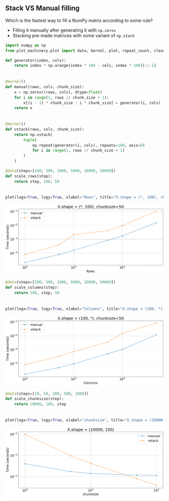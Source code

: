 ## Stack VS Manual filling
Which is the fastest way to fill a NumPy matrix according to some rule?
- Filling it manually after generating it with `np.zeros`
- Stacking pre-made matrices with some variant of `np.stack`


```python
import numpy as np
from plot_machinery.plot import data, kernel, plot, repeat_count, clear_kernels
```


```python
def generator(index, cols):
    return index * np.arange(index * 100 - cols, index * 100)[::-1]


@kernel()
def manual(rows, cols, chunk_size):
    x = np.zeros((rows, cols), dtype=float)
    for i in range(1, rows // chunk_size + 1):
        x[(i - 1) * chunk_size : i * chunk_size] = generator(i, cols)
    return x


@kernel()
def vstack(rows, cols, chunk_size):
    return np.vstack(
        tuple(
            np.repeat(generator(i, cols), repeats=100, axis=0)
            for i in range(1, rows // chunk_size + 1)
        )
    )
```


```python
@data(steps=[100, 500, 1000, 5000, 10000, 50000])
def scale_rows(step):
    return step, 100, 50


plot(logx=True, logy=True, xlabel="Rows", title="X.shape = (*, 100), chunksize=50")
```


    
![png](README_files/README_3_0.png)
    



```python
@data(steps=[100, 500, 1000, 5000, 10000, 50000])
def scale_columns(step):
    return 100, step, 50


plot(logx=True, logy=True, xlabel="Columns", title="X.shape = (100, *), chunksize=50")
```


    
![png](README_files/README_4_0.png)
    



```python
@data(steps=[10, 50, 100, 500, 1000])
def scale_chunksize(step):
    return 10000, 100, step


plot(logx=True, logy=True, xlabel="chunksize", title="X.shape = (10000, 100)")
```


    
![png](README_files/README_5_0.png)
    

